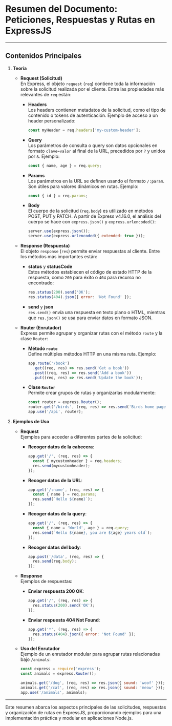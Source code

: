 # Resumen del Documento: Peticiones, Respuestas y Rutas en ExpressJS

---

## Contenidos Principales

1. **Teoría**
   - **Request (Solicitud)**  
     En Express, el objeto `request` (`req`) contiene toda la información sobre la solicitud realizada por el cliente. Entre las propiedades más relevantes de `req` están:

     - **Headers**  
       Los headers contienen metadatos de la solicitud, como el tipo de contenido o tokens de autenticación. Ejemplo de acceso a un header personalizado:

       ```javascript
       const myHeader = req.headers['my-custom-header'];
       ```

     - **Query**  
       Los parámetros de consulta o query son datos opcionales en formato `clave=valor` al final de la URL, precedidos por `?` y unidos por `&`. Ejemplo:

       ```javascript
       const { name, age } = req.query;
       ```

     - **Params**  
       Los parámetros en la URL se definen usando el formato `/:param`. Son útiles para valores dinámicos en rutas. Ejemplo:

       ```javascript
       const { id } = req.params;
       ```

     - **Body**  
       El cuerpo de la solicitud (`req.body`) es utilizado en métodos POST, PUT y PATCH. A partir de Express v4.16.0, el análisis del cuerpo se hace con `express.json()` y `express.urlencoded()`:

       ```javascript
       server.use(express.json());
       server.use(express.urlencoded({ extended: true }));
       ```

   - **Response (Respuesta)**  
     El objeto `response` (`res`) permite enviar respuestas al cliente. Entre los métodos más importantes están:

     - **status** y **statusCode**  
       Estos métodos establecen el código de estado HTTP de la respuesta, como `200` para éxito o `404` para recurso no encontrado:

       ```javascript
       res.status(200).send('OK');
       res.status(404).json({ error: 'Not Found' });
       ```

     - **send** y **json**  
       `res.send()` envía una respuesta en texto plano o HTML, mientras que `res.json()` se usa para enviar datos en formato JSON.

   - **Router (Enrutador)**  
     Express permite agrupar y organizar rutas con el método `route` y la clase `Router`:

     - **Método `route`**  
       Define múltiples métodos HTTP en una misma ruta. Ejemplo:

       ```javascript
       app.route('/book')
         .get((req, res) => res.send('Get a book'))
         .post((req, res) => res.send('Add a book'))
         .put((req, res) => res.send('Update the book'));
       ```

     - **Clase `Router`**  
       Permite crear grupos de rutas y organizarlas modularmente:

       ```javascript
       const router = express.Router();
       router.get('/birds', (req, res) => res.send('Birds home page'));
       app.use('/api', router);
       ```

2. **Ejemplos de Uso**
   - **Request**  
     Ejemplos para acceder a diferentes partes de la solicitud:

     - **Recoger datos de la cabecera**:

       ```javascript
       app.get('/', (req, res) => {
         const { mycustomheader } = req.headers;
         res.send(mycustomheader);
       });
       ```

     - **Recoger datos de la URL**:

       ```javascript
       app.get('/:name', (req, res) => {
         const { name } = req.params;
         res.send(`Hello ${name}`);
       });
       ```

     - **Recoger datos de la query**:

       ```javascript
       app.get('/', (req, res) => {
         const { name = 'World', age } = req.query;
         res.send(`Hello ${name}, you are ${age} years old`);
       });
       ```

     - **Recoger datos del body**:

       ```javascript
       app.post('/data', (req, res) => {
         res.send(req.body);
       });
       ```

   - **Response**  
     Ejemplos de respuestas:

     - **Enviar respuesta 200 OK**:

       ```javascript
       app.get('/', (req, res) => {
         res.status(200).send('OK');
       });
       ```

     - **Enviar respuesta 404 Not Found**:

       ```javascript
       app.get('*', (req, res) => {
         res.status(404).json({ error: 'Not Found' });
       });
       ```

   - **Uso del Enrutador**  
     Ejemplo de un enrutador modular para agrupar rutas relacionadas bajo `/animals`:

     ```javascript
     const express = require('express');
     const animals = express.Router();

     animals.get('/dog', (req, res) => res.json({ sound: 'woof' }));
     animals.get('/cat', (req, res) => res.json({ sound: 'meow' }));
     app.use('/animals', animals);
     ```

---

Este resumen abarca los aspectos principales de las solicitudes, respuestas y organización de rutas en ExpressJS, proporcionando ejemplos para una implementación práctica y modular en aplicaciones Node.js.
